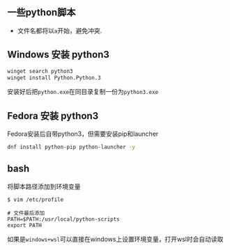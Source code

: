 ## 一些python脚本

- 文件名都将以`a`开始，避免冲突.

## Windows 安装 python3

```sh
winget search python3
winget install Python.Python.3
```

安装好后把`python.exe`在同目录复制一份为`python3.exe`

## Fedora 安装 python3

Fedora安装后自带python3，但需要安装pip和launcher

```sh
dnf install python-pip python-launcher -y 
```

## bash

将脚本路径添加到环境变量

```
$ vim /etc/profile

# 文件最后添加
PATH=$PATH:/usr/local/python-scripts
export PATH
```


如果是`windows+wsl`可以直接在windows上设置环境变量，打开wsl时会自动读取